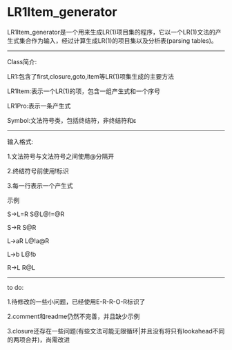 LR1Item_generator
=========
LR1Item_generator是一个用来生成LR(1)项目集的程序，它以一个LR(1)文法的产生式集合作为输入，经过计算生成LR(1)的项目集以及分析表(parsing tables)。
*********
Class简介:

LR1:包含了first,closure,goto,item等LR(1)项集生成的主要方法

LR1Item:表示一个LR(1)的项，包含一组产生式和一个序号

LR1Pro:表示一条产生式

Symbol:文法符号类，包括终结符，非终结符和ε
*********
输入格式:

1.文法符号与文法符号之间使用@分隔开

2.终结符号前使用!标识

3.每一行表示一个产生式

示例

S->L=R    S@L@!=@R  

S->R      S@R       

L->aR     L@!a@R    

L->b      L@!b      

R->L      R@L       

*********
to do:

1.待修改的一些小问题，已经使用E-R-R-O-R标识了

2.comment和readme仍然不完善，并且缺少示例

3.closure还存在一些问题(有些文法可能无限循环|并且没有将只有lookahead不同的两项合并)，尚需改进
